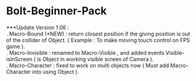 # Bolt-Beginner-Pack

***Update Version 1.06 : <br />
. Macro-Bound (*NEW) : return closest position if the giving position is out of the collider of Object. ( Example : To make moving touch control on FPS game ).  <br />
. Macro-Invisible : renamed to Macro-Visible , and added events Visible-isInScreen ( is Object in working visible screen of Camera ).  <br />
. Macro-Character : fixed to work on multi objects now ( Must add Macro-Character into using Object ).  <br />
